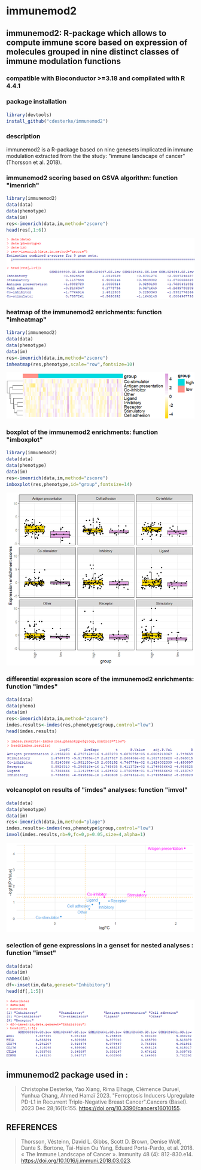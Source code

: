 # immunemod2
## immunemod2: R-package which allows to compute immune score based on expression of molecules grouped in nine distinct classes of immune modulation functions

### compatible with Bioconductor >=3.18 and compilated with R 4.4.1




### package installation
```r
library(devtools)
install_github("cdesterke/immunemod2")
```
### description
immunemod2 is a R-package based on nine genesets implicated in immune modulation extracted from the the study: "immune landscape of cancer" (Thorsson et al. 2018).



### immunemod2 scoring based on GSVA algorithm: function "imenrich"
```r
library(immunemod2)
data(data)
data(phenotype)
data(im)
res<-imenrich(data,im,method="zscore")
head(res[,1:6])
```
![res](https://github.com/cdesterke/immunemod2/blob/main/imenrich.png)


### heatmap of the immunemod2 enrichments: function "imheatmap"
```r
library(immunemod2)
data(data)
data(phenotype)
data(im)
res<-imenrich(data,im,method="zscore")
imheatmap(res,phenotype,scale="row",fontsize=10)
```
![res](https://github.com/cdesterke/immunemod2/blob/main/heatmap.png)

### boxplot of the immunemod2 enrichments: function "imboxplot"
```r
library(immunemod2)
data(data)
data(phenotype)
data(im)
res<-imenrich(data,im,method="zscore")
imboxplot(res,phenotype,id="group",fontsize=14)
```
![res](https://github.com/cdesterke/immunemod2/blob/main/boxplot.png)


### differential expression score of the immunemod2 enrichments: function "imdes"
```r
data(data)
data(pheno)
data(im)
res<-imenrich(data,im,method="zscore")
imdes.results<-imdes(res,phenotype$group,control="low")
head(imdes.results)
```
![res](https://github.com/cdesterke/immunemod2/blob/main/imdes.png)

### volcanoplot on results of "imdes" analyses: function "imvol"
```r
data(data)
data(phenotype)
data(im)
res<-imenrich(data,im,method="plage")
imdes.results<-imdes(res,phenotype$group,control="low")
imvol(imdes.results,nb=9,fc=0,p=0.05,size=4,alpha=1)
```
![res](https://github.com/cdesterke/immunemod2/blob/main/volcano.png)

### selection of gene expressions in a genset for nested analyses : function "imset"
```r
data(data)
data(im)
names(im)
df<-imset(im,data,geneset="Inhibitory")
head(df[,1:5])
```

![res](https://github.com/cdesterke/immunemod2/blob/main/imset.png)

## immunemod2 package used in :

> Christophe Desterke, Yao Xiang, Rima Elhage, Clémence Duruel, Yunhua Chang, Ahmed Hamaï 2023. "Ferroptosis Inducers Upregulate PD-L1 in Recurrent Triple-Negative Breast Cancer".Cancers (Basel). 2023 Dec 28;16(1):155. https://doi.org/10.3390/cancers16010155.

## REFERENCES
> Thorsson, Vésteinn, David L. Gibbs, Scott D. Brown, Denise Wolf, Dante S. Bortone, Tai-Hsien Ou Yang, Eduard Porta-Pardo, et al. 2018. « The Immune Landscape of Cancer ». Immunity 48 (4): 812-830.e14. https://doi.org/10.1016/j.immuni.2018.03.023.
